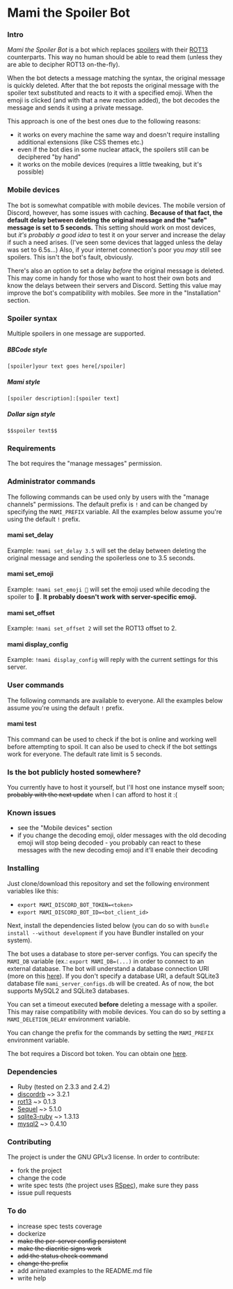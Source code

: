 # Mami the Spoiler Bot

### Intro
*Mami the Spoiler Bot* is a bot which replaces [spoilers](http://tvtropes.org/pmwiki/pmwiki.php/Main/Spoiler) with their [ROT13](https://en.wikipedia.org/wiki/ROT13) counterparts. This way no human should be able to read them (unless they are able to decipher ROT13 on-the-fly).

When the bot detects a message matching the syntax, the original message is quickly deleted. After that the bot reposts the original message with the spoiler text substituted and reacts to it with a specified emoji. When the emoji is clicked (and with that a new reaction added), the bot decodes the message and sends it using a private message.

This approach is one of the best ones due to the following reasons:
- it works on every machine the same way and doesn't require installing additional extensions (like CSS themes etc.)
- even if the bot dies in some nuclear attack, the spoilers still can be deciphered "by hand"
- it works on the mobile devices (requires a little tweaking, but it's possible)

### Mobile devices
The bot is somewhat compatible with mobile devices. The mobile version of Discord, however, has some issues with caching. **Because of that fact, the default delay between deleting the original message and the "safe" message is set to 5 seconds.** This setting should work on most devices, but *it's probably a good idea* to test it on your server and increase the delay if such a need arises. (I've seen some devices that lagged unless the delay was set to 6.5s...)
Also, if your internet connection's poor you *may* still see spoilers. This isn't the bot's fault, obviously.

There's also an option to set a delay *before* the original message is deleted. This may come in handy for those who want to host their own bots and know the delays between their servers and Discord. Setting this value may improve the bot's compatibility with mobiles. See more in the "Installation" section.

### Spoiler syntax
Multiple spoilers in one message are supported.
##### BBCode style
`[spoiler]your text goes here[/spoiler]`
##### Mami style
`[spoiler description]:[spoiler text]`
##### Dollar sign style
`$$spoiler text$$`

### Requirements
The bot requires the "manage messages" permission.

### Administrator commands
The following commands can be used only by users with the "manage channels" permissions.
The default prefix is `!` and can be changed by specifying the `MAMI_PREFIX` variable.
All the examples below assume you're using the default `!` prefix.

#### mami set_delay
Example: `!mami set_delay 3.5` will set the delay between deleting the original message and sending the spoilerless one to 3.5 seconds.

#### mami set_emoji
Example: `!mami set_emoji 🤔` will set the emoji used while decoding the spoiler to 🤔.
**It probably doesn't work with server-specific emoji.**

#### mami set_offset
Example: `!mami set_offset 2` will set the ROT13 offset to 2.

#### mami display_config
Example: `!mami display_config` will reply with the current settings for this server.

### User commands
The following commands are available to everyone.
All the examples below assume you're using the default `!` prefix.

#### mami test
This command can be used to check if the bot is online and working well before attempting to spoil. It can also be used to check if the bot settings work for everyone.
The default rate limit is 5 seconds.

### Is the bot publicly hosted somewhere?
You currently have to host it yourself, but I'll host one instance myself soon; ~~probably with the next update~~ when I can afford to host it :(

### Known issues
- see the "Mobile devices" section
- if you change the decoding emoji, older messages with the old decoding emoji will stop being decoded - you probably can react to these messages with the new decoding emoji and it'll enable their decoding

### Installing
Just clone/download this repository and set the following environment variables like this:

- `export MAMI_DISCORD_BOT_TOKEN=<token>`
- `export MAMI_DISCORD_BOT_ID=<bot_client_id>`

Next, install the dependencies listed below (you can do so with `bundle install --without development` if you have Bundler installed on your system). 

The bot uses a database to store per-server configs.
You can specify the `MAMI_DB` variable (ex.: `export MAMI_DB=(...)` in order to connect to an external database. The bot will understand a database connection URI (more on this [here](https://sequel.jeremyevans.net/rdoc/files/doc/opening_databases_rdoc.html#label-Using+the+Sequel.connect+method)).
If you don't specify a database URI, a default SQLite3 database file `mami_server_configs.db` will be created.
As of now, the bot supports MySQL2 and SQLite3 databases.

You can set a timeout executed **before** deleting a message with a spoiler. This may raise compatibility with mobile devices.
You can do so by setting a `MAMI_DELETION_DELAY` environment variable.

You can change the prefix for the commands by setting the `MAMI_PREFIX` environment variable.

The bot requires a Discord bot token. You can obtain one [here](https://discordapp.com/developers/applications/me).

### Dependencies
- Ruby (tested on 2.3.3 and 2.4.2)
- [discordrb](https://github.com/meew0/discordrb) ~> 3.2.1
- [rot13](https://github.com/jrobertson/rot13) ~> 0.1.3
- [Sequel](https://github.com/jeremyevans/sequel) ~> 5.1.0
- [sqlite3-ruby](https://github.com/sparklemotion/sqlite3-ruby) ~> 1.3.13
- [mysql2](https://github.com/brianmario/mysql2) ~> 0.4.10

### Contributing
The project is under the GNU GPLv3 license. In order to contribute:

- fork the project
- change the code
- write spec tests (the project uses [RSpec](http://rspec.info)), make sure they pass
- issue pull requests

### To do
- increase spec tests coverage
- dockerize
- ~~make the per-server config persistent~~
- ~~make the diacritic signs work~~
- ~~add the status check command~~
- ~~change the prefix~~
- add animated examples to the README.md file
- write help